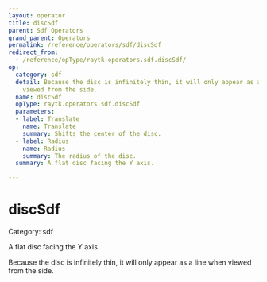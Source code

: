 ```yaml
---
layout: operator
title: discSdf
parent: Sdf Operators
grand_parent: Operators
permalink: /reference/operators/sdf/discSdf
redirect_from:
  - /reference/opType/raytk.operators.sdf.discSdf/
op:
  category: sdf
  detail: Because the disc is infinitely thin, it will only appear as a line when
    viewed from the side.
  name: discSdf
  opType: raytk.operators.sdf.discSdf
  parameters:
  - label: Translate
    name: Translate
    summary: Shifts the center of the disc.
  - label: Radius
    name: Radius
    summary: The radius of the disc.
  summary: A flat disc facing the Y axis.

---
```


# discSdf

Category: sdf



A flat disc facing the Y axis.

Because the disc is infinitely thin, it will only appear as a line when viewed from the side.